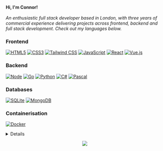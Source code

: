 <p align="left">
    <b>Hi, I'm Connor!</b><br><br>
    <i>
        An enthusiastic full stack developer based in London, with three years of commercial experience delivering projects across frontend, backend and full stack development. Check out my languages below.
    </i><br>
</p>

### Frontend
[![HTML5](https://img.shields.io/badge/HTML5-E34F26?style=for-the-badge&logo=html5&logoColor=white)](https://github.com/CodeWithConnor)
[![CSS3](https://img.shields.io/badge/CSS3-1572B6?style=for-the-badge&logo=css3&logoColor=white)](https://github.com/CodeWithConnor)
[![Tailwind CSS](https://img.shields.io/badge/Tailwind_CSS-38B2AC?style=for-the-badge&logo=tailwind-css&logoColor=white)](https://github.com/CodeWithConnor)
[![JavaScript](https://img.shields.io/badge/JavaScript-F7DF1E?style=for-the-badge&logo=javascript&logoColor=black)](https://github.com/CodeWithConnor)
[![React](https://img.shields.io/badge/react-%2320232a.svg?style=for-the-badge&logo=react&logoColor=%2361DAFB)](https://github.com/CodeWithConnor)
[![Vue.js](https://img.shields.io/badge/Vue.js-35495E?style=for-the-badge&logo=vuedotjs&logoColor=4FC08D)](https://github.com/CodeWithConnor)

### Backend
[![Node](https://img.shields.io/badge/Node.js-43853D?style=for-the-badge&logo=node.js&logoColor=white)](https://github.com/CodeWithConnor)
[![Go](https://img.shields.io/badge/Go-00ADD8?style=for-the-badge&logo=go&logoColor=white)](https://github.com/CodeWithConnor)
[![Python](https://img.shields.io/badge/Python-14354C?style=for-the-badge&logo=python&logoColor=white)](https://github.com/CodeWithConnor)
[![C#](https://img.shields.io/badge/C%23-239120?style=for-the-badge&logo=c-sharp&logoColor=white)](https://github.com/CodeWithConnor)
[![Pascal](https://img.shields.io/badge/Pascal-404D59?style=for-the-badge)](https://github.com/CodeWithConnor)

### Databases
[![SQLite](https://img.shields.io/badge/sqlite-%2307405e.svg?style=for-the-badge&logo=sqlite&logoColor=white)](https://github.com/CodeWithConnor)
[![MongoDB](https://img.shields.io/badge/MongoDB-%234ea94b.svg?style=for-the-badge&logo=mongodb&logoColor=white)](https://github.com/CodeWithConnor)

### Containerisation
[![Docker](https://img.shields.io/badge/docker-%230db7ed.svg?style=for-the-badge&logo=docker&logoColor=white)](https://hub.docker.com/u/CodeWithConnor)


<details>
<p align="center">
  <a href="https://github.com/CodeWithConnor">
    <img src="http://github-profile-summary-cards.vercel.app/api/cards/profile-details?username=CodeWithConnor&theme=dark" />
  </a>
  <a href="https://github.com/CodeWithConnor">
    <img src="https://github-readme-streak-stats.herokuapp.com/?user=CodeWithConnor&hide_border=true&card_width=338&theme=dark" />
  </a>
  <a href="https://github.com/CodeWithConnor">
    <img src="http://github-profile-summary-cards.vercel.app/api/cards/stats?username=CodeWithConnor&theme=dark" />
  </a>
  <a href="https://github.com/CodeWithConnor">
    <img src="https://github-readme-stats.vercel.app/api/top-langs/?username=CodeWithConnor&langs_count=10&exclude_repo=&hide=jupyter%20notebook,vim%20script,cmake,makefile,batchfile,emacs%20lisp,css,html&layout=default&card_width=699&hide_border=true&theme=dark" />
  </a>
</p>
</details>

<p align="center">
  <a href="https://github.com/CodeWithConnor">
    <img src="https://komarev.com/ghpvc/?username=CodeWithConnor&color=blue&style=flat)" />
  </a>
</p>
